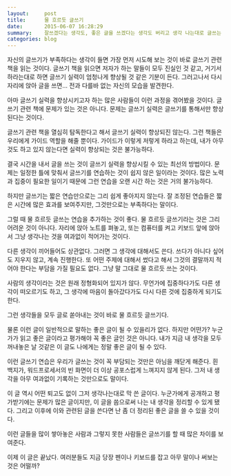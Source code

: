```yaml
---
layout:     post
title:      물 흐르듯 글쓰기
date:       2015-06-07 16:28:29
summary:    잘쓰겠다는 생각도, 좋은 글을 쓰겠다는 생각도 버리고 생각 나는대로 글쓰는 것을 연습하는 것도 좋은 글쓰기 연습 방법이다.
categories: blog
---
```


자신의 글쓰기가 부족하다는 생각이 들면 가장 먼저 시도해 보는 것이 바로 글쓰기 관련 책을 읽는 것이다. 글쓰기 책을 읽으면 저자가 하는 말들이 모두 진실인 것 같고, 거기서 하라는대로 하면 글쓰기 실력이 엄청나게 향상될 것 같은 기분이 든다. 그러고나서 다시 자리에 앉아 글을 쓰면... 전과 다를바 없는 자신의 모습을 발견한다.

아마 글쓰기 실력을 향상시키고자 하는 많은 사람들이 이런 과정을 겪어봤을 것이다. 글쓰기 관련 책에 문제가 있는 것은 아니다. 문제는 글쓰기 실력은 글쓰기를 통해서만 향상된다는 것이다. 

글쓰기 관련 책을 열심히 탐독한다고 해서 글쓰기 실력이 향상되진 않는다. 그런 책들은 우리에게 가이드 역할을 해줄 뿐이다. 가이드가 이렇게 저렇게 하라고 하는데, 내가 아무것도 하고 있지 않는다면 실력이 향상되는 것은 불가능하다.

결국 시간을 내서 글을 쓰는 것이 글쓰기 실력을 향상시킬 수 있는 최선의 방법이다. 문제는 일정한 틀에 맞춰서 글쓰기를 연습하는 것이 쉽지 않은 일이라는 것이다. 많은 노력과 집중이 필요한 일이기 때문에 그런 연습을 오랜 시간 하는 것은 거의 불가능하다.

하지만 글쓰기는 짧은 연습만으로는 그리 쉽게 좋아지지 않는다. 잘 조정된 연습들은 짧은 시간에 많은 효과를 보여주지만, 그것만으로는 부족하다는 말이다.

그럴 때 물 흐르듯 글쓰는 연습을 추가하는 것이 좋다. 물 흐르듯 글쓰기라는 것은 그리 어려운 것이 아니다. 자리에 앉아 노트를 펴놓고, 또는 컴퓨터를 켜고 키보드 앞에 앉아서 그냥 생각나는 것을 여과없이 적어가는 것이다.

다른 생각이 끼어들어도 상관없다. 그러면 그 생각에 대해서도 쓴다. 쓰다가 아니다 싶어도 지우지 않고, 계속 진행한다. 또 어떤 주제에 대해서 썼다고 해서 그것의 결말까지 적어야 한다는 부담을 가질 필요도 없다. 그냥 말 그대로 물 흐르듯 쓰는 것이다.

사람의 생각이라는 것은 원래 정형화되어 있지가 않다. 무언가에 집중하다가도 다른 생각이 떠오르기도 하고, 그 생각에 마음이 돌아갔다가도 다시 다른 것에 집중하게 되기도 한다. 

그런 생각들을 모두 글로 쏟아내는 것이 바로 물 흐르듯 글쓰기다. 

물론 이런 글이 일반적으로 말하는 좋은 글이 될 수 있을리가 없다. 하지만 어떤가? 누군가가 읽고 좋은 글이라고 평가해야 꼭 좋은 글인 것은 아니다. 내가 지금 내 생각을 모두 꺼내놓은 날 것같은 이 글도 나에게는 정말 좋은 글이 될 수 있다. 

이런 글쓰기 연습은 우리가 글쓰는 것이 꼭 부담되는 것만은 아님을 깨닫게 해준다. 흰 백지가, 워드프로세서의 빈 화면이 더 이상 공포스럽게 느껴지지 않게 된다. 그저 내 생각을 아무 여과없이 기록하는 것만으로도 말이다.

이 글 역시 어떤 퇴고도 없이 그저 생각나는대로 막 쓴 글이다. 누군가에게 공개하고 평가받기에는 문제가 많은 글이지만, 이 글을 씀으로써 나는 내 생각을 정리할 수 있게 됐다. 그리고 이후에 이와 관련된 글을 쓴다면 난 좀 더 정리된 좋은 글을 쓸 수 있을 것이다.

이런 글들을 많이 쌓아놓은 사람과 그렇지 못한 사람들은 글쓰기를 할 때 많은 차이를 보여준다. 

이제 이 글은 끝났다. 여러분들도 지금 당장 펜이나 키보드를 잡고 아무 말이나 써보는 것은 어떨까?